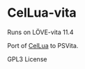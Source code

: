 # CelLua-vita
Runs on LÖVE-vita 11.4

Port of [CelLua](https://discord.com/invite/cellua-machine-server-866250603508662313) to PSVita.

GPL3 License
